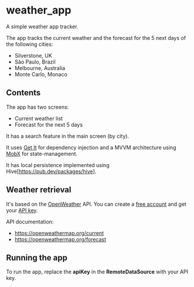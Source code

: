 # weather_app

A simple weather app tracker.

The app tracks the current weather and the forecast for the 5 next days of the following cities:

- Silverstone, UK
- São Paulo, Brazil
- Melbourne, Australia
- Monte Carlo, Monaco

## Contents

The app has two screens:

- Current weather list
- Forecast for the next 5 days

It has a search feature in the main screen (by city).

It uses [Get It](https://pub.dev/packages/get_it) for dependency injection and a MVVM architecture using [MobX](https://pub.dev/packages/mobx) for state-management.

It has local persistence implemented using Hive[https://pub.dev/packages/hive]. 

## Weather retrieval

It's based on the [OpenWeather](https://openweathermap.org) API. You can create a [free account](https://home.openweathermap.org/users/sign_up) and get your [API key](https://home.openweathermap.org/api_keys).

API documentation:
- https://openweathermap.org/current
- https://openweathermap.org/forecast

## Running the app

To run the app, replace the **apiKey** in the **RemoteDataSource** with your API key.
